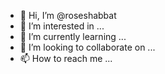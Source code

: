- 👋 Hi, I’m @roseshabbat
- 👀 I’m interested in ...
- 🌱 I’m currently learning ...
- 💞️ I’m looking to collaborate on ...
- 📫 How to reach me ...

<!---
roseshabbat/roseshabbat is a ✨ special ✨ repository because its `README.md` (this file) appears on your GitHub profile.
You can click the Preview link to take a look at your changes.
--->
